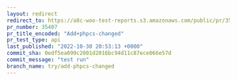 ```yaml
---
layout: redirect
redirect_to: https://a8c-woo-test-reports.s3.amazonaws.com/public/pr/35407/api/index.html
pr_number: 35407
pr_title_encoded: "Add+phpcs-changed"
pr_test_type: api
last_published: "2022-10-30 20:53:13 +0000"
commit_sha: 0edf5ea099c2001d2016bc94d11c87ece066e57d
commit_message: "test run"
branch_name: try/add-phpcs-changed
---
```

